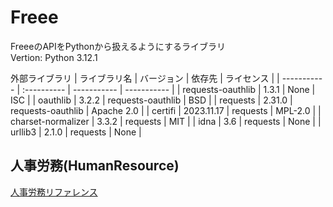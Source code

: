 # Freee
FreeeのAPIをPythonから扱えるようにするライブラリ
<br>Vertion: Python 3.12.1

外部ライブラリ
| ライブラリ名 | バージョン | 依存先 | ライセンス |
| ----------- | :---------- | ----------- | ----------- |
| requests-oauthlib | 1.3.1 | None | ISC |
| oauthlib | 3.2.2 | requests-oauthlib | BSD |
| requests | 2.31.0 | requests-oauthlib | Apache 2.0 |
| certifi | 2023.11.17 | requests | MPL-2.0 |
| charset-normalizer | 3.3.2 | requests | MIT |
| idna | 3.6 | requests | None |
| urllib3 | 2.1.0 | requests | None |


## 人事労務(HumanResource)
[人事労務リファレンス](https://developer.freee.co.jp/reference/hr/reference)